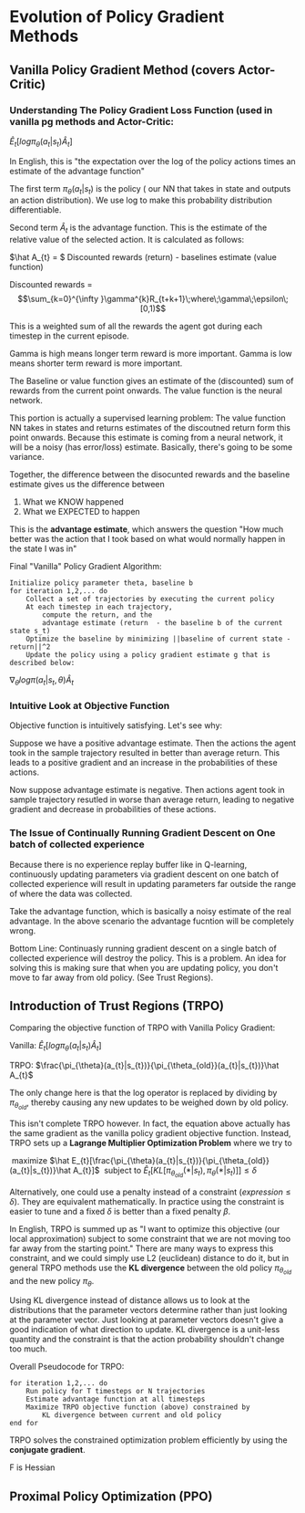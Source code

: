 # Evolution of Policy Gradient Methods

## Vanilla Policy Gradient Method (covers Actor-Critic)

### Understanding The Policy Gradient Loss Function (used in vanilla pg methods and Actor-Critic:

$\hat E_{t}[log\pi_{\theta}(a_{t}|s_{t})\hat A_{t}]$

In English, this is "the expectation over the log of the policy actions times an estimate of the advantage function"

The first term $\pi_{\theta}(a_{t}|s_{t})$ is the policy ( our NN that takes in state and outputs an action distribution). We use log to make this probability distribution differentiable.

Second term $\hat A_{t}$ is the advantage function. This is the estimate of the relative value of the selected action. It is calculated as follows:

$\hat A_{t} = $ Discounted rewards (return) - baselines estimate (value function)

Discounted rewards = $$\sum_{k=0}^{\infty }\gamma^{k}R_{t+k+1}\;where\;\gamma\;\epsilon\;[0,1)$$

This is a weighted sum of all the rewards the agent got during each timestep in the current episode.

Gamma is high means longer term reward is more important. Gamma is low means shorter term reward is more important.

The Baseline or value function gives an estimate of the (discounted) sum of rewards from the current point onwards. The value function is the neural network.

This portion is actually a supervised learning problem: The value function NN takes in states and returns estimates of the discoutned return form this point onwards. Because this estimate is coming from a neural network, it will be a noisy (has error/loss) estimate. Basically, there's going to be some variance.

Together, the difference between the disocunted rewards and the baseline estimate gives us the difference between 

1. What we KNOW happened
2. What we EXPECTED to happen

This is the **advantage estimate**, which answers the question "How much better was the action that I took based on what would normally happen in the state I was in"

Final "Vanilla" Policy Gradient Algorithm:

```
Initialize policy parameter theta, baseline b
for iteration 1,2,... do
	Collect a set of trajectories by executing the current policy
	At each timestep in each trajectory,
		compute the return, and the
		advantage estimate (return  - the baseline b of the current state s_t)
	Optimize the baseline by minimizing ||baseline of current state - return||^2
	Update the policy using a policy gradient estimate g that is described below:
```

$\nabla_{\theta} log\pi(a_{t}|s_{t},\theta)\hat A_{t}$

### Intuitive Look at Objective Function

Objective function is intuitively satisfying. Let's see why:

Suppose we have a positive advantage estimate. Then the actions the agent took in the sample trajectory resulted in better than average return. This leads to a positive gradient and an increase in the probabilities of these actions.

Now suppose advantage estimate is negative. Then actions agent took in sample trajectory resutled in worse than average return, leading to negative gradient and decrease in probabilities of these actions.

### The Issue of Continually Running Gradient Descent on One batch of collected experience

Because there is no experience replay buffer like in Q-learning, continuously updating parameters via gradient descent on one batch of collected experience will result in updating parameters far outside the range of where the data was collected.

Take the advantage function, which is basically a noisy estimate of the real advantage. In the above scenario the advantage fucntion will be completely wrong.

Bottom Line:
Continuasly running gradient descent on a single batch of collected experience will destroy the policy. This is a problem. An idea for solving this is making sure that when you are updating policy, you don't move to far away from old policy. (See Trust Regions).

## Introduction of Trust Regions (TRPO)

Comparing the objective function of TRPO with Vanilla Policy Gradient:

Vanilla: $\hat E_{t}[log\pi_{\theta}(a_{t}|s_{t})\hat A_{t}]$

TRPO: $\frac{\pi_{\theta}(a_{t}|s_{t})}{\pi_{\theta_{old}}(a_{t}|s_{t})}\hat A_{t}$

The only change here is that the log operator is replaced by dividing by $\pi_{\theta_{old}}$, thereby causing any new updates to be weighed down by old policy.

This isn't complete TRPO however. In fact, the equation above actually has the same gradient as the vanilla policy gradient objective function. Instead, TRPO sets up a **Lagrange Multiplier Optimization Problem** where we try to 

​	maximize  $\hat E_{t}[\frac{\pi_{\theta}(a_{t}|s_{t})}{\pi_{\theta_{old}}(a_{t}|s_{t})}\hat A_{t}]$
​	subject to $\hat E_{t}[KL[\pi_{\theta_{old}}(*|s_{t}),\pi_{\theta}(*|s_{t})]] \leq \delta$

Alternatively, one could use a penalty instead of a constraint ($expression \leq \delta$). They are equivalent mathematically. In practice using the constraint is easier to tune and a fixed $\delta$ is better than a fixed penalty $\beta$. 

In English, TRPO is summed up as "I want to optimize this objective (our local approximation) subject to some constraint that we are not moving too far away from the starting point." There are many ways to express this constraint, and we could simply use L2 (euclidean) distance to do it, but in general TRPO methods use the **KL divergence** between the old policy $\pi_{\theta_{old}}$ and the new policy $\pi_{\theta}$.

Using KL divergence instead of distance allows us to look at the distributions that the parameter vectors determine rather than just looking at the parameter vector. Just looking at parameter vectors doesn't give a good indication of what direction to update. KL divergence is a unit-less quantity and the constraint is that the action probability shouldn't change too much.

Overall Pseudocode for TRPO:

```
for iteration 1,2,... do
	Run policy for T timesteps or N trajectories
	Estimate advantage function at all timesteps
	Maximize TRPO objective function (above) constrained by
		KL divergence between current and old policy
end for
```

TRPO solves the constrained optimization problem efficiently by using the **conjugate gradient**.

F is Hessian

## Proximal Policy Optimization (PPO)